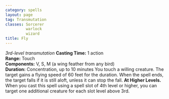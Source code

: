 ```yaml
---
category: spells
layout: page
tag: Transmutation
classes: Sorcerer
         warlock
         wizard
title: Fly 
---
```

_3rd-level transmutation_ 
**Casting Time:** 1 action    
**Range:** Touch    
**Components:** V, S, M (a wing feather from any bird)    
**Duration:** Concentration, up to 10 minutes 
You touch a willing creature. The target gains a flying speed of 60 feet for the duration. When the spell ends, the target falls if it is still aloft, unless it can stop the fall. 
**At Higher Levels.** When you cast this spell using a spell slot of 4th level or higher, you can target one additional creature for each slot level above 3rd. 